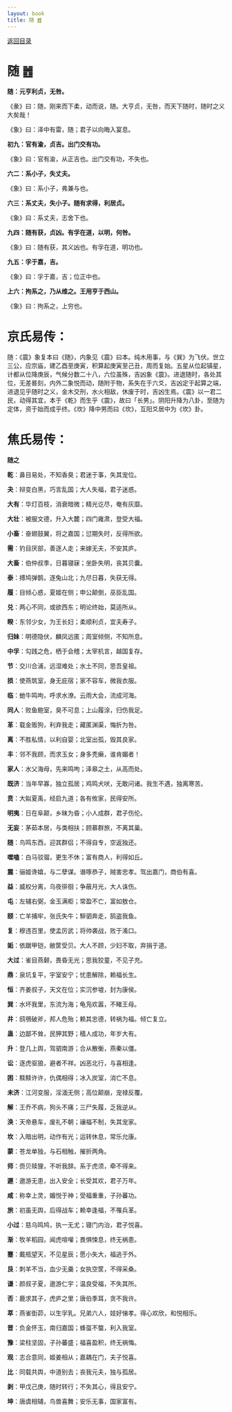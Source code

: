 ```yaml
---
layout: book
title: 随 ䷐
---
```


[返回目录](./)

# 随 ䷐

**随：元亨利贞，无咎。**

《彖》曰：随，刚来而下柔，动而说，随。大亨贞，无咎，而天下随时，随时之义大矣哉！

《象》曰：泽中有雷，随；君子以向晦入宴息。

**初九：官有渝，贞吉。出门交有功。**

《象》曰：官有渝，从正吉也。出门交有功，不失也。

**六二：系小子，失丈夫。**

《象》曰：系小子，弗兼与也。

**六三：系丈夫，失小子。随有求得，利居贞。**

《象》曰：系丈夫，志舍下也。

**九四：随有获，贞凶。有孚在道，以明，何咎。**

《象》曰：随有获，其义凶也。有孚在道，明功也。

**九五：孚于嘉，吉。**

《象》曰：孚于嘉，吉；位正中也。

**上六：拘系之，乃从维之。王用亨于西山。**

《象》曰：拘系之，上穷也。

# 京氏易传：

随：《震》象复本曰《随》，内象见《震》曰本。纯木用事，与《巽》为飞伏。世立三公，应宗庙，建乙酉至庚寅，积算起庚寅至己丑，周而复始。五星从位起镇星，计都从位降庚辰，气候分数二十八，六位虽殊，吉凶象《震》。进退随时，各处其位，无差晷刻，内外二象悦而动，随附于物，系失在于六爻，吉凶定于起算之端，进退见乎随时之义，金木交刑，水火相敌，休废于时，吉凶生焉。《震》以一君二民，动得其宜，本于《乾》而生乎《震》，故曰「长男」。阴阳升降为八卦，至随为定体，资于始而成乎终。《坎》降中男而曰《坎》，互阳爻居中为《坎》卦。


# 焦氏易传：

**随之**

**乾**：鼻目易处，不知香臭；君迷于事，失其宠位。

**夬**：辩变白黑，巧言乱国；大人失福，君子迷惑。

**大有**：华灯百枝，消衰暗微；精光讫尽，奄有灰靡。

**大壮**：被服文德，升入大麓；四门雍肃，登受大福。

**小畜**：奋翅鼓翼，将之嘉国；愆期失时，反得所欲。

**需**：钓目厌部，善逐人走；来嫁无夫，不安其庐。

**大畜**：伯仲叔季，日暮寝寐；坐卧失明，丧其贝囊。

**泰**：搏鸠弹鹊，逐兔山北；九尽日暮，失获无得。

**履**：目倾心惑，夏姬在侧；申公颠倒，巫臣乱国。

**兑**：两心不同，或欲西东；明论终始，莫适所从。

**睽**：东邻少女，为王长妇；柔顺利贞，宜夫寿子。

**归妹**：明德隐伏，麟凤远匿；周室倾侧，不知所息。

**中孚**：勾践之危，栖于会稽；太宰机言，越国复存。

**节**：交川合浦，远湿难处；水土不同，思吾皇祖。

**损**：使燕筑室，身无庇宿；家不容车，微我衣服。

**临**：虵牛鸣呴，呼求水潦。云雨大会，流成河海。

**同人**：败鱼鲍室，臭不可息；上山履涂，归伤我足。

**革**：载金贩狗，利弃我走；藏匿渊渠，悔折为咎。

**离**：不胜私情，以利自婴；北室出孤，毁其良家。

**丰**：邻不我顾，而求玉女；身多秃癞，谁肯媚者！

**家人**：水父海母，先来鸣呴；泽皋之土，从高而处。

**既济**：当年早寡，独立孤居；鸡鸣犬吠，无敢问诸。我生不遇，独离寒苦。

**贲**：大姒夏禹，经启九道；各有攸家，民得安所。

**明夷**：日在阜颠，乡昧为昏；小人成群，君子伤伦。

**无妄**：茅茹本居，与类相扶；顾慕群旅，不离其巢。

**随**：鸟鸣东西，迎其群侣；不得自专，空返独还。

**噬嗑**：白马驳骝，更生不休；富有商人，利得如丘。

**震**：骊姬谗嬉，与二孽谋。谮啄恭子，贼害忠孝。驾出嘉门，商伯有喜。

**益**：威权分离，乌夜徘徊；争蔽月光，大人诛伤。

**屯**：左辅右弼，金玉满柜；常盈不亡，富如敖仓。

**颐**：亡羊捕牢，张氏失牛；騂驷奔走，鹄盗我鱼。

**复**：穆违百里，使孟厉武；将帅袭战，败于淆口。

**姤**：依踞甲铠，敝筐受贝。大人不顾，少妇不取，弃捐于道。

**大过**：雀目燕颡，畏昏无光；思我狡童，不见子充。

**鼎**：泉坑复平，宇室安宁；忧患解除，赖福长生。

**恒**：齐姜叔子，天文在位；实沉参墟，封为康侯。

**巽**：水坏我里，东流为海；龟凫欢嚣，不睹王母。

**井**：鸱鴞破斧，邦人危殆；赖其忠德，转祸为福。倾亡复立。

**蛊**：边鄙不耸，民狎其野；穑人成功，年岁大有。

**升**：登几上舆，驾驷南游；合从散衡，燕秦以僵。

**讼**：逐虎驱狼，避者不祥。凶恶北行，与喜相逢。

**困**：黩黩许许，仇偶相得；冰入炭室，消亡不息。

**未济**：江河变服，淫湎无侧；高位颠崩，宠禄反覆。

**解**：王乔不病，狗头不痛；三尸失履，乏我逆从。

**涣**：天帝悬车，废礼不朝；禳福不制，失其宠家。

**坎**：入暗出明，动作有光；运转休息，常乐允康。

**蒙**：苍龙单独，与石相触，摧折两角。

**师**：赍贝赎狸，不听我辞。系于虎须，牵不得来。

**遯**：遨游无患，出入安全；长受其欢，君子万年。

**咸**：称幸上灵，媚悦于神；受福重重，子孙蕃功。

**旅**：初虽无舆，后得战车；赖幸逢福，不罹兵革。

**小过**：慈乌鸣鸠，执一无尤；寝门内治，君子悦喜。

**渐**：牧羊稻园，闻虎喧嚾；畏惧悚息，终无祸患。

**蹇**：戴瓶望天，不见星辰；愿小失大，福逃于外。

**艮**：刺羊不当，血少无羹；女执空筐，不得采桑。

**谦**：颜叔子夏，遨游仁宇；温良受福，不失其所。

**否**：鹿求其子，虎庐之里；唐伯季耳，贪不我许。

**萃**：燕雀衘茆，以生孚乳。兄弟六人，妓好悌孝。得心欢欣，和悦相乐。

**晋**：负金怀玉，南归嘉国；蜂虿不螫，利入我室。

**豫**：梁柱坚固，子孙蕃盛；福喜盈积，终无祸悔。

**观**：志合意同，姬姜相从；嘉耦在门，夫子悦喜。

**比**：同载共舆，中道别去；丧我元夫，独与孤居。

**剥**：甲戊己庚，随时转行；不失其心，得且安宁。

**坤**：唐虞相辅，鸟兽喜舞；安乐无事，国家富有。


